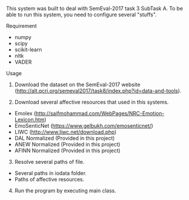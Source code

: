 This system was built to deal with SemEval-2017 task 3 SubTask A. To be able to run this system, you need to configure several "stuffs".

Requirement
- numpy
- scipy
- scikit-learn
- nltk
- VADER

Usage

1. Download the dataset on the SemEval-2017 website (http://alt.qcri.org/semeval2017/task8/index.php?id=data-and-tools).

2. Download several affective resources that used in this systems.
- Emolex (http://saifmohammad.com/WebPages/NRC-Emotion-Lexicon.htm)
- EmoSenticNet (https://www.gelbukh.com/emosenticnet/)
- LIWC (http://www.liwc.net/download.php)
- DAL Normalized (Provided in this project)
- ANEW Normalized (Provided in this project)
- AFINN Normalized (Provided in this project)

3. Resolve several paths of file.
- Several paths in iodata folder.
- Paths of affective resources.

4. Run the program by executing main class.